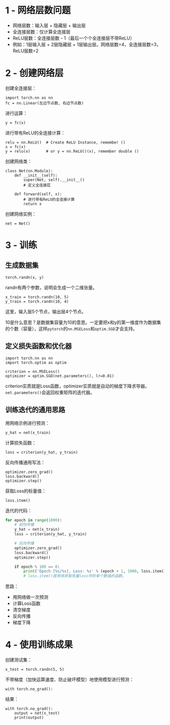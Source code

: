 # 1 - 网络层数问题

- 网络层数：输入层 + 隐藏层 + 输出层
- 全连接层数：仅计算全连接层
- ReLU层数：全连接层数 - 1（最后一个个全连接层不带ReLU）
- 例如：1层输入层 + 2层隐藏层 + 1层输出层。网络层数=4，全连接层数=3，ReLU层数=2

# 2 - 创建网络层

创建全连接层：

```
import torch.nn as nn
fc = nn.Linear(左边节点数, 右边节点数)
```

进行运算：

```
y = fc(x)
```

进行带有ReLU的全连接计算：

```
relu = nn.ReLU()  # Create ReLU Instance, remember ()
x = fc(x)
y = relu(x)       # or y = nn.ReLU()(x), remember double ()
```

创建网络类：

```
class Net(nn.Module):
    def __init__(self):
        super(Net, self).__init__()
        # 定义全连接层

    def forward(self, x):
        # 进行带有ReLU的全连接计算
        return x
```

创建网络实例：

```
net = Net()
```

# 3 - 训练

## 生成数据集

```
torch.randn(x, y)
```

randn有两个参数，说明会生成一个二维张量。

```
x_train = torch.randn(10, 5)
y_train = torch.randn(10, 4)
```

这里，输入层5个节点，输出层4个节点。

10是什么意思？是数据集容量为10的意思。一定要把x和y的第一维度作为数据集的个数（容量），这样`pytorch`的`nn.MSELoss`和`optim.SGD`才会支持。

## 定义损失函数和优化器

```
import torch.nn as nn
import torch.optim as optim

criterion = nn.MSELoss()
optimizer = optim.SGD(net.parameters(), lr=0.01)
```

criterion实质就是Loss函数，optimizer实质就是自动的梯度下降求导器。`net.parameters()`会返回权重矩阵的迭代器。

## 训练迭代的通用思路

用网络示例进行预测：

```
y_hat = net(x_train)
```

计算损失函数：

```
loss = criterion(y_hat, y_train)
```

反向传播通用写法：

```
optimizer.zero_grad()
loss.backward()
optimizer.step()
```

获取Loss的标量值：

```
loss.item()
```

迭代的代码：

```python
for epoch in range(1000):
    # 前向传播
    y_hat = net(x_train)
    loss = criterion(y_hat, y_train)

    # 反向传播
    optimizer.zero_grad()
    loss.backward()
    optimizer.step()

    if epoch % 100 == 0:
        print('Epoch [%s/%s], Loss: %s' % (epoch + 1, 1000, loss.item()))
        # loss.item()是用来获取张量loss中的单个数值的函数。
```

思路：

- 用网络做一次预测
- 计算Loss函数
- 清空梯度
- 反向传播
- 梯度下降

# 4 - 使用训练成果

创建测试集：

```
x_test = torch.randn(5, 5)
```

不带梯度（加快运算速度、防止破坏模型）地使用模型进行预测：

```
with torch.no_grad():
```

结果：

```
with torch.no_grad():
    output = net(x_test)
    print(output)
```


